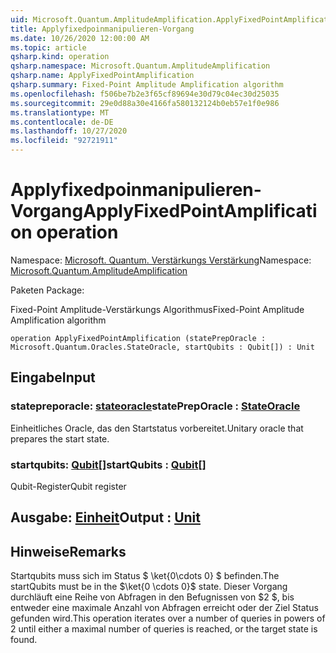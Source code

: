 ```yaml
---
uid: Microsoft.Quantum.AmplitudeAmplification.ApplyFixedPointAmplification
title: Applyfixedpoinmanipulieren-Vorgang
ms.date: 10/26/2020 12:00:00 AM
ms.topic: article
qsharp.kind: operation
qsharp.namespace: Microsoft.Quantum.AmplitudeAmplification
qsharp.name: ApplyFixedPointAmplification
qsharp.summary: Fixed-Point Amplitude Amplification algorithm
ms.openlocfilehash: f506be7b2e3f65cf89694e30d79c04ec30d25035
ms.sourcegitcommit: 29e0d88a30e4166fa580132124b0eb57e1f0e986
ms.translationtype: MT
ms.contentlocale: de-DE
ms.lasthandoff: 10/27/2020
ms.locfileid: "92721911"
---
```

# <a name="applyfixedpointamplification-operation"></a><span data-ttu-id="3c15c-102">Applyfixedpoinmanipulieren-Vorgang</span><span class="sxs-lookup"><span data-stu-id="3c15c-102">ApplyFixedPointAmplification operation</span></span>

<span data-ttu-id="3c15c-103">Namespace: [Microsoft. Quantum. Verstärkungs Verstärkung](xref:Microsoft.Quantum.AmplitudeAmplification)</span><span class="sxs-lookup"><span data-stu-id="3c15c-103">Namespace: [Microsoft.Quantum.AmplitudeAmplification](xref:Microsoft.Quantum.AmplitudeAmplification)</span></span>

<span data-ttu-id="3c15c-104">Paketen [](https://nuget.org/packages/)</span><span class="sxs-lookup"><span data-stu-id="3c15c-104">Package: [](https://nuget.org/packages/)</span></span>


<span data-ttu-id="3c15c-105">Fixed-Point Amplitude-Verstärkungs Algorithmus</span><span class="sxs-lookup"><span data-stu-id="3c15c-105">Fixed-Point Amplitude Amplification algorithm</span></span>

```qsharp
operation ApplyFixedPointAmplification (statePrepOracle : Microsoft.Quantum.Oracles.StateOracle, startQubits : Qubit[]) : Unit
```


## <a name="input"></a><span data-ttu-id="3c15c-106">Eingabe</span><span class="sxs-lookup"><span data-stu-id="3c15c-106">Input</span></span>

### <a name="statepreporacle--stateoracle"></a><span data-ttu-id="3c15c-107">statepreporacle: [stateoracle](xref:Microsoft.Quantum.Oracles.StateOracle)</span><span class="sxs-lookup"><span data-stu-id="3c15c-107">statePrepOracle : [StateOracle](xref:Microsoft.Quantum.Oracles.StateOracle)</span></span>

<span data-ttu-id="3c15c-108">Einheitliches Oracle, das den Startstatus vorbereitet.</span><span class="sxs-lookup"><span data-stu-id="3c15c-108">Unitary oracle that prepares the start state.</span></span>


### <a name="startqubits--qubit"></a><span data-ttu-id="3c15c-109">startqubits: [Qubit](xref:microsoft.quantum.lang-ref.qubit)[]</span><span class="sxs-lookup"><span data-stu-id="3c15c-109">startQubits : [Qubit](xref:microsoft.quantum.lang-ref.qubit)[]</span></span>

<span data-ttu-id="3c15c-110">Qubit-Register</span><span class="sxs-lookup"><span data-stu-id="3c15c-110">Qubit register</span></span>



## <a name="output--unit"></a><span data-ttu-id="3c15c-111">Ausgabe: [Einheit](xref:microsoft.quantum.lang-ref.unit)</span><span class="sxs-lookup"><span data-stu-id="3c15c-111">Output : [Unit](xref:microsoft.quantum.lang-ref.unit)</span></span>



## <a name="remarks"></a><span data-ttu-id="3c15c-112">Hinweise</span><span class="sxs-lookup"><span data-stu-id="3c15c-112">Remarks</span></span>

<span data-ttu-id="3c15c-113">Startqubits muss sich im Status $ \ket{0\cdots 0} $ befinden.</span><span class="sxs-lookup"><span data-stu-id="3c15c-113">The startQubits must be in the $\ket{0 \cdots 0}$ state.</span></span> <span data-ttu-id="3c15c-114">Dieser Vorgang durchläuft eine Reihe von Abfragen in den Befugnissen von $2 $, bis entweder eine maximale Anzahl von Abfragen erreicht oder der Ziel Status gefunden wird.</span><span class="sxs-lookup"><span data-stu-id="3c15c-114">This operation iterates over a number of queries in powers of $2$ until either a maximal number of queries is reached, or the target state is found.</span></span>